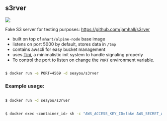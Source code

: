 ## s3rver

[![](https://images.microbadger.com/badges/image/seayou/s3rver:v1.0.2.svg)](https://microbadger.com/images/seayou/s3rver:v1.0.2 "Get your own image badge on microbadger.com")

Fake S3 server for testing purposes: https://github.com/jamhall/s3rver

* built on top of `mhart/alpine-node` base image
* listens on port 5000 by default, stores data in ` /tmp `
* contains awscli for easy bucket management
* uses [Tini](https://github.com/krallin/tini), a minimalistic init system to handle signaling properly
* To control the port to listen on change the ` PORT ` environment variable.
```bash

$ docker run -e PORT=4569 -d seayou/s3rver

```


### Example usage:

```bash

$ docker run -d seayou/s3rver

```

```bash

$ docker exec <container_id> sh -c "AWS_ACCESS_KEY_ID=fake AWS_SECRET_ACCESS_KEY=fake AWS_DEFAULT_REGION=fake aws --endpoint-url http://localhost:5000 s3api create-bucket --bucket foo"

```
